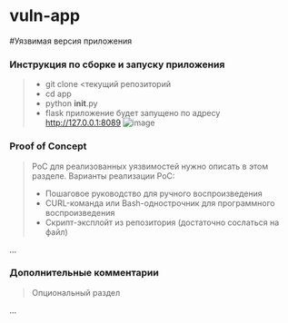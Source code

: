 # vuln-app
#Уязвимая версия приложения

### Инструкция по сборке и запуску приложения

> - git clone <текущий репозиторий
> - cd app
> - python __init__.py
> - flask приложение будет запущено по адресу http://127.0.0.1:8089
![image](https://github.com/medarov411/vuln-app/assets/60567375/302c807a-5503-411e-a291-bbe552f247ec)



### Proof of Concept


> PoC для реализованных уязвимостей нужно описать в этом разделе. Варианты реализации PoC:
> - Пошаговое руководство для ручного воспроизведения
> - CURL-команда или Bash-однострочник для программного воспроизведения
> - Скрипт-эксплойт из репозитория (достаточно сослаться на файл)

...

### Дополнительные комментарии
> Опциональный раздел

...
